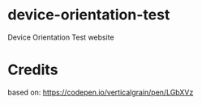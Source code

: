 # device-orientation-test
Device Orientation Test website 

# Credits
based on: https://codepen.io/verticalgrain/pen/LGbXVz